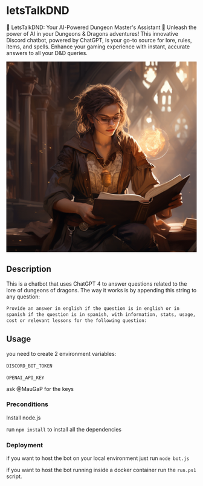 # letsTalkDND
🐉 LetsTalkDND: Your AI-Powered Dungeon Master's Assistant 🎲
Unleash the power of AI in your Dungeons & Dragons adventures! This innovative Discord chatbot, powered by ChatGPT, is your go-to source for lore, rules, items, and spells. Enhance your gaming experience with instant, accurate answers to all your D&D queries.

![alt text](https://github.com/MauGaP/letsTalkDND/blob/main/librarian.png?raw=true)

## Description

This is a chatbot that uses ChatGPT 4 to answer questions related to the lore of dungeons of dragons.
The way it works is by appending this string to any question:

```
Provide an answer in english if the question is in english or in spanish if the question is in spanish, with information, stats, usage, cost or relevant lessons for the following question:
```

## Usage

you need to create 2 environment variables:

`DISCORD_BOT_TOKEN`
 
`OPENAI_API_KEY`

ask @MauGaP for the keys

### Preconditions

Install node.js

run `npm install` to install all the dependencies

### Deployment

if you want to host the bot on your local environment just run `node bot.js`

if you want to host the bot running inside a docker container run the `run.ps1` script.
